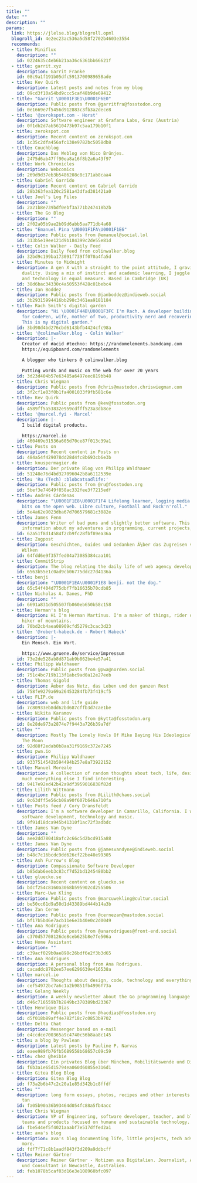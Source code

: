 ```yaml
---
title: ""
date: ""
description: ""
params:
  link: https://jlelse.blog/blogroll.opml
  blogroll_id: 4e2ec23ac536a5d58f2702b4603e3554
  recommends:
  - title: Miniflux
    description: ""
    id: 0224635c4eb6b21aa36c6361bb66621f
  - title: garrit.xyz
    description: Garrit Franke
    id: 08c9a1f191b05dfc5913700989658ade
  - title: Kev Quirk
    description: Latest posts and notes from my blog
    id: 09cd3f10a54bd9ccc5caf48b9de69412
  - title: "Garrit \U0001F3E1\U0001F6E0️"
    description: Public posts from @garritfra@fosstodon.org
    id: 0e1669e7f5456d912883c3fb3a2dece8
  - title: '@zerokspot.com - Horst'
    description: Software engineer at Grafana Labs, Graz (Austria)
    id: 0f1db2d7ab5610473b97c5aa179b10f1
  - title: zerokspot.com
    description: Recent content on zerokspot.com
    id: 1c35c2dfa456afc138e9782bc5058db8
  - title: Couchblog
    description: Das Weblog von Nico Brünjes.
    id: 2475d6ab47ff90ea8a16f8b2a6a43f97
  - title: Work Chronicles
    description: Webcomics
    id: 269d9d37eb3b5486208c8c171ab8caa4
  - title: Gabriel Garrido
    description: Recent content on Gabriel Garrido
    id: 28b363fea120c2581a43dfad381421a0
  - title: Joel's Log Files
    description: ""
    id: 2a21b8e739bdf0ebf3a771b247418b2b
  - title: The Go Blog
    description: ""
    id: 2f02a05b9ae2b09d6abb5aa771db4a68
  - title: "Emanuel Pina \U0001F1FA\U0001F1E6"
    description: Public posts from @emanuel@social.lol
    id: 313b5e19ee121d9b184399c2de55e81d
  - title: Colin Walker - Daily Feed
    description: Daily feed from colinwalker.blog
    id: 32bd9c199ba173091f739ff070a4fa5d
  - title: Minutes to Midnight
    description: A gen X with a straight to the point attitude, I gravitate around
      duality. Using a mix of instinct and academic learning, I juggle between art
      and technology in equal measure. Based in Cambridge (UK)
    id: 38d6bac34330c4a50553f428c01bebc4
  - title: Jan Boddez
    description: Public posts from @janboddez@indieweb.social
    id: 3b29315994416bb298c3461ea9181184
  - title: Rach Smith's digital garden
    description: "Hi \U0001F44B\U0001F3FC I'm Rach. A developer building software
      for CodePen, wife, mother of two, productivity nerd and recovering screen addict.
      This is my digital garden."
    id: 3bd98d4bd276cbd6143bfb4424cfc98a
  - title: '@colinwalker.blog - Colin Walker'
    description: |-
      Creator of #acid #techno: https://randomelements.bandcamp.com
      https://equipboard.com/randomelements

      A blogger who tinkers @ colinwalker.blog

      Putting words and music on the web for over 20 years
    id: 3d23d404b57e63485a6497eec819bb48
  - title: Chris Wiegman
    description: Public posts from @chris@mastodon.chriswiegman.com
    id: 3f2cf1e03f0b1fa4001033f9fb581c6e
  - title: Kev Quirk
    description: Public posts from @kev@fosstodon.org
    id: 4589ff5a53832e959cdfff523a3db8ce
  - title: '@marcel.fyi - Marcel'
    description: |-
      I build digital products.

      https://marcel.io
    id: 460469e31536a605d70ce87f013c39a1
  - title: Posts on
    description: Recent content in Posts on
    id: 484a54f429078dd28d4fc8b693cb6e3b
  - title: knuspermagier.de
    description: Der private Blog von Philipp Waldhauer
    id: 51248e76d4bd327096042b8a6112539e
  - title: 'Ru (Tech) :blobcatsadlife:'
    description: Public posts from @ru@fosstodon.org
    id: 5bef3e74649f858ac332fee3f7215edf
  - title: Andrés Cárdenas
    description: "\U0001F1E8\U0001F1F4 Lifelong learner, logging media and sharing
      bits on the open web. Libre culture, Football and Rock'n'roll."
    id: 5e4a62e9023dba67d706579681c3082e
  - title: James Fenn
    description: Writer of bad puns and slightly better software. This website contains
      information about my adventures in programming, current projects, and me.
    id: 62a51f8d14584f2cb9fc28fbf89ea36a
  - title: Zugpost
    description: Geschichten, Guides und Gedanken Ã¼ber das Zugreisen von Sebastian
      Wilken
    id: 64fdd6e9f357fed04a73085384caa101
  - title: CommitStrip
    description: The blog relating the daily life of web agency developers
    id: 6563b55e1c0ad9cb06775ddc27d4136a
  - title: benji
    description: "\U0001F1EA\U0001F1E8 benji. not the dog."
    id: 65c54f404d775dbf7fb16635b70cdb85
  - title: Nicholas A. Danes, PhD
    description: ""
    id: 6691a831d505507fb060eb650b58c158
  - title: Herman's blog
    description: Hi I'm Herman Martinus. I'm a maker of things, rider of bikes, and
      hiker of mountains.
    id: 70bd2cb4aea08909cfd5279c3cac3d23
  - title: '@robert-habeck.de - Robert Habeck'
    description: |-
      Ein Mensch. Ein Wort.

      https://www.gruene.de/service/impressum
    id: 73e2de528ab8d871ab9b862be4e57a41
  - title: Philipp Waldhauer
    description: Public posts from @pwa@norden.social
    id: 751c4bc719b113f1abc9ad0a12e27eeb
  - title: Thomas Gigold
    description: Ãœber das Netz, das Leben und den ganzen Rest
    id: 758fe9279a69a26453284fb73f419cf5
  - title: FLIP.de
    description: web and life guide
    id: 7c80933eb8dd62bd687cffb3d7cae1be
  - title: Nikita Karamov
    description: Public posts from @kytta@fosstodon.org
    id: 8e28de973a2874e7f9443a726b39a7df
  - title: ""
    description: Mostly The Lonely Howls Of Mike Baying His Ideological Purity At
      The Moon
    id: 92d88f2edab0b8aa31f9169c372e7245
  - title: pwa.io
    description: Philipp Waldhauer
    id: 9337514542b594494b257e8a73922152
  - title: Manuel Moreale
    description: A collection of random thoughts about tech, life, design and pretty
      much everything else I find interesting.
    id: 9417e92ed42b42a9df3959016838f82d
  - title: Lilith Wittmann
    description: Public posts from @Lilith@chaos.social
    id: 9c63dff5e56cb08a90f607b646a710fa
  - title: Posts feed / Cory Dransfeldt
    description: I'm a software developer in Camarillo, California. I write about
      software development, technology and music.
    id: 9f91d18dca945b41310f1ac72f3adbdc
  - title: James Van Dyne
    description: ""
    id: aee2dd780418afc2c66c5d2bcd915a88
  - title: James Van Dyne
    description: Public posts from @jamesvandyne@indieweb.social
    id: b48c7c16bcdc9dd626cf22be40e99305
  - title: Ash Furrow's Blog
    description: Compassionate Software Developer
    id: b85dab6eeb3c83cf7d52bd1245480bb2
  - title: gluecko.se
    description: Recent content on gluecko.se
    id: bdcf254c8160a3068b595902cd255506
  - title: Marc-Uwe Kling
    description: Public posts from @marcuwekling@cultur.social
    id: be50cc61d9a50d1d43389bd444b14a3b
  - title: Zan Cerne
    description: Public posts from @cernezan@mastodon.social
    id: bf17b5b46e7acb11e6e3b40e0c2d0049
  - title: Ana Rodrigues
    description: Public posts from @anarodrigues@front-end.social
    id: c370d57708126de8ceb625b8e7fe506a
  - title: Home Assistant
    description: ""
    id: c39acf029b0ae898c26bdf6e2f3b3d65
  - title: Ana Rodrigues
    description: A personal blog from Ana Rodrigues.
    id: cacaddc8702ee57ee6296639e416538a
  - title: marcel.io
    description: Thoughts about design, code, technology and everything in between.
    id: cef54972bc7a6c1a2b9851fb4996f73a
  - title: Golang Weekly
    description: A weekly newsletter about the Go programming language
    id: d46c716559b7b2849bc370389bd23367
  - title: Henrique Dias
    description: Public posts from @hacdias@fosstodon.org
    id: d5f018b89aff4e782f18c7c0853b9702
  - title: Delta Chat
    description: Messenger based on e-mail
    id: e4ccdce700365a9c4740c56b8aa8c145
  - title: a blog by Pawlean
    description: Latest posts by Pauline P. Narvas
    id: eaee989fb76fb5689558b68657c09c59
  - title: chez @heibie
    description: Ein privates Blog über München, Mobilitätswende und DiesDasDinge
    id: f6b3a1e65d15794ea060d60855e316d1
  - title: Gitea Blog Blog
    description: Gitea Blog Blog
    id: f73a2b6b47c2c20a1e85d342b1c8ffdf
  - title: ""
    description: long form essays, photos, recipes and other interests by adrianna
      tan
    id: fa05b90a36b93464d054fc88a5fb4acc
  - title: Chris Wiegman
    description: VP of Engineering, software developer, teacher, and blogger building
      teams and products focused on humane and sustainable technology.
    id: fbe544ef5f4021aaabf7e517dffed2a1
  - title: ava's blog
    description: ava's blog documenting life, little projects, tech adventures and
      more.
    id: fdf7f71c8b1aadf843f3d209a9ddbcff
  - title: Reiner Gärtner
    description: Reiner Gärtner - Notizen aus Digitalien. Journalist, Autor, Coach
      und Consultant in Newcastle, Australien.
    id: feb1078b5caf03d16e3e108960bfc097
---
```

